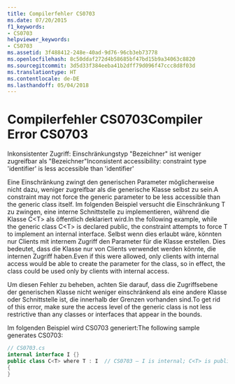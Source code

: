 ```yaml
---
title: Compilerfehler CS0703
ms.date: 07/20/2015
f1_keywords:
- CS0703
helpviewer_keywords:
- CS0703
ms.assetid: 3f488412-248e-40ad-9d76-96cb3eb73778
ms.openlocfilehash: 8c50ddaf272d4b58685bf47bd15b9a34063c8820
ms.sourcegitcommit: 3d5d33f384eeba41b2dff79d096f47ccc8d8f03d
ms.translationtype: HT
ms.contentlocale: de-DE
ms.lasthandoff: 05/04/2018
---
```

# <a name="compiler-error-cs0703"></a><span data-ttu-id="be6d9-102">Compilerfehler CS0703</span><span class="sxs-lookup"><span data-stu-id="be6d9-102">Compiler Error CS0703</span></span>
<span data-ttu-id="be6d9-103">Inkonsistenter Zugriff: Einschränkungstyp "Bezeichner" ist weniger zugreifbar als "Bezeichner"</span><span class="sxs-lookup"><span data-stu-id="be6d9-103">Inconsistent accessibility: constraint type 'identifier' is less accessible than 'identifier'</span></span>  
  
 <span data-ttu-id="be6d9-104">Eine Einschränkung zwingt den generischen Parameter möglicherweise nicht dazu, weniger zugreifbar als die generische Klasse selbst zu sein.</span><span class="sxs-lookup"><span data-stu-id="be6d9-104">A constraint may not force the generic parameter to be less accessible than the generic class itself.</span></span> <span data-ttu-id="be6d9-105">Im folgenden Beispiel versucht die Einschränkung T zu zwingen, eine interne Schnittstelle zu implementieren, während die Klasse C\<T> als öffentlich deklariert wird.</span><span class="sxs-lookup"><span data-stu-id="be6d9-105">In the following example, while the generic class C\<T> is declared public, the constraint attempts to force T to implement an internal interface.</span></span> <span data-ttu-id="be6d9-106">Selbst wenn dies erlaubt wäre, könnten nur Clients mit internem Zugriff den Parameter für die Klasse erstellen. Dies bedeutet, dass die Klasse nur von Clients verwendet werden könnte, die internen Zugriff haben.</span><span class="sxs-lookup"><span data-stu-id="be6d9-106">Even if this were allowed, only clients with internal access would be able to create the parameter for the class, so in effect, the class could be used only by clients with internal access.</span></span>  
  
 <span data-ttu-id="be6d9-107">Um diesen Fehler zu beheben, achten Sie darauf, dass die Zugriffsebene der generischen Klasse nicht weniger einschränkend als eine andere Klasse oder Schnittstelle ist, die innerhalb der Grenzen vorhanden sind.</span><span class="sxs-lookup"><span data-stu-id="be6d9-107">To get rid of this error, make sure the access level of the generic class is not less restrictive than any classes or interfaces that appear in the bounds.</span></span>  
  
 <span data-ttu-id="be6d9-108">Im folgenden Beispiel wird CS0703 generiert:</span><span class="sxs-lookup"><span data-stu-id="be6d9-108">The following sample generates CS0703:</span></span>  
  
```csharp  
// CS0703.cs  
internal interface I {}  
public class C<T> where T : I  // CS0703 – I is internal; C<T> is public  
{  
}  
```
